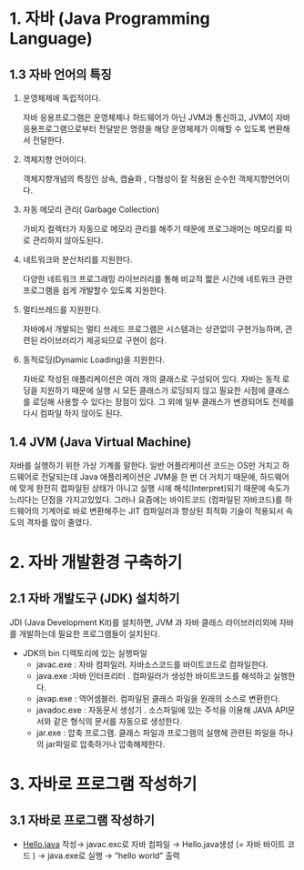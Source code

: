# 1. 자바 (Java Programming Language)

## 1.3 자바 언어의 특징

1. 운영체제에 독립적이다.

    자바 응용프로그램은 운영체제나 하드웨어가 아닌 JVM과 통신하고, JVM이 자바 응용프로그램으로부터 전달받은 명령을 해당 운영체제가 이해할 수 있도록 변환해서 전달한다.

2. 객체지향 언어이다.

    객체지향개념의 특징인 상속, 캡슐화 , 다형성이 잘 적용된 순수한 객체지향언어이다.

3. 자동 메모리 관리( Garbage Collection)

    가비지 컬렉터가 자동으로 메모리 관리를 해주기 때문에 프로그래머는 메모리를 따로 관리하지 않아도된다.

4. 네트워크와 분산처리를 지원한다.

    다양한 네트워크 프로그래밍 라이브러리를 통해 비교적 짧은 시간에 네트워크 관련 프로그램을 쉽게 개발할수 있도록 지원한다.

5. 멀티쓰레드를 지원한다.

    자바에서 개발되는 멀티 쓰레드 프로그램은 시스템과는 상관없이 구현가능하며, 관련된 라이브러리가 제공되므로 구현이 쉽다.

6. 동적로딩(Dynamic Loading)을 지원한다.

    자바로 작성된 애플리케이션은 여러 개의 클래스로 구성되어 있다. 자바는 동적 로딩을 지원하기 때문에 실행 시 모든 클래스가 로딩되지 않고 필요한 시점에 클래스를 로딩해 사용할 수 있다는 장점이 있다. 그 외에 일부 클래스가 변경되어도 전체를 다시 컴파일 하지 않아도 된다.


## 1.4 JVM (Java Virtual Machine)

자바를 실행하기 위한 가상 기계를 말한다.  일반 어플리케이션 코드는 OS만 거치고 하드웨어로 전달되는데 Java 애플리케이션은 JVM을 한 번 더 거치기 때문에, 하드웨어에 맞게 완전히 컴파일된 상태가 아니고 실행 시에 해석(Interpret)되기 때문에 속도가 느리다는 단점을 가지고있었다. 그러나 요즘에는 바이트코드 (컴파일된 자바코드)를 하드웨어의 기계어로 바로 변환해주는 JIT 컴파일러과 향상된 최적화 기술이 적용되서 속도의 격차를 많이 줄였다.

# 2. 자바 개발환경 구축하기

## 2.1 자바 개발도구 (JDK) 설치하기

JDI (Java Development Kit)를 설치하면, JVM 과 자바 클래스 라이브러리외에 자바를 개발하는데 필요한 프로그램들이 설치된다.

- JDK의 bin  디렉토리에 있는 실행파일
    - javac.exe : 자바 컴파일러. 자바소스코드를 바이트코드로 컴파일한다.
    - java.exe :자바 인터프리터 . 컴파일러가 생성한 바이트코드를 해석하고 실행한다.
    - javap.exe : 역어셈블러. 컴파일된 클래스 파일을 원래의 소스로 변환한다.
    - javadoc.exe : 자동문서 생성기 . 소스파일에 있는 주석을 이용해 JAVA API문서와 같은 형식의 문서를 자동으로 생성한다.
    - jar.exe : 압축 프로그램. 클래스  파일과 프로그램의 실행헤 관련된 파일을 하나의 jar파일로 압축하거나 압축해제한다.

# 3. 자바로 프로그램 작성하기

## 3.1 자바로 프로그램 작성하기

- [Hello.java](http://Hello.java) 작성→ javac.exc로 자바 컴파일 → Hello.java생성 (= 자바 바이트 코드 ) → java.exe로 실행 → “hello world” 출력